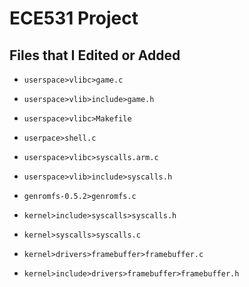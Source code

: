 # ECE531 Project

## Files that I Edited or Added

- `userspace>vlibc>game.c`
- `userspace>vlib>include>game.h`
- `userspace>vlibc>Makefile`
- `userpace>shell.c`
- `userspace>vlibc>syscalls.arm.c`
- `userspace>vlib>include>syscalls.h`

- `genromfs-0.5.2>genromfs.c`

- `kernel>include>syscalls>syscalls.h`
- `kernel>syscalls>syscalls.c`
- `kernel>drivers>framebuffer>framebuffer.c`
- `kernel>include>drivers>framebuffer>framebuffer.h`
